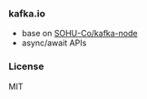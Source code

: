 
### kafka.io

* base on [SOHU-Co/kafka-node](https://github.com/SOHU-Co/kafka-node)
* async/await APIs

### License
MIT
